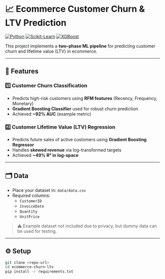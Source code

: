# 📈 Ecommerce Customer Churn & LTV Prediction

[![Python](https://img.shields.io/badge/Python-3.12-blue)](https://www.python.org/)
[![Scikit-Learn](https://img.shields.io/badge/scikit--learn-1.3.0-green)](https://scikit-learn.org/)
[![XGBoost](https://img.shields.io/badge/XGBoost-1.7-orange)](https://xgboost.readthedocs.io/)

This project implements a **two-phase ML pipeline** for predicting customer churn and lifetime value (LTV) in ecommerce.

---

## 🔹 Features

### 1️⃣ Customer Churn Classification
- Predicts high-risk customers using **RFM features** (Recency, Frequency, Monetary)  
- **Gradient Boosting Classifier** used for robust churn prediction  
- Achieved **~92% AUC** (example metric)

### 2️⃣ Customer Lifetime Value (LTV) Regression
- Predicts future sales of active customers using **Gradient Boosting Regressor**  
- Handles **skewed revenue** via log-transformed targets  
- Achieved **~49% R² in log-space**

---

## 🗂️ Data

- Place your dataset in: `data/data.csv`  
- Required columns:  
  - `CustomerID`  
  - `InvoiceDate`  
  - `Quantity`  
  - `UnitPrice`  

> ⚠️ Example dataset not included due to privacy, but dummy data can be used for testing.

---

## ⚙️ Setup

```bash
git clone <repo-url>
cd ecommerce-churn-ltv
pip install -r requirements.txt


